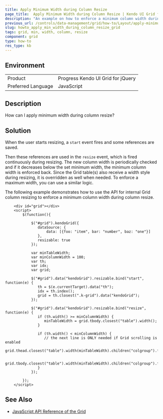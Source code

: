 ```yaml
---
title: Apply Minimum Width during Column Resize
page_title:  Apply Minimum Width during Column Resize | Kendo UI Grid for jQuery
description: "An example on how to enforce a minimum column width during column resizing in the Kendo UI Grid for jQuery."
previous_url: /controls/data-management/grid/how-to/Layout/apply-minimum-width-during-column-resize
slug: howto_apply_min_width_during_column_resize_grid
tags: grid, min, width, column, resize
component: grid
type: how-to
res_type: kb
---
```


## Environment

<table>
 <tr>
  <td>Product</td>
  <td>Progress Kendo UI Grid for jQuery</td>
 </tr>
 <tr>
  <td>Preferred Language</td>
  <td>JavaScript</td>
 </tr>
</table>

## Description

How can I apply minimum width during column resize?

## Solution

When the user starts resizing, a `start` event fires and some references are saved.

Then these references are used in the `resize` event, which is fired continuously during resizing. The new column width is periodically checked and if it decreases below the set minimum width, the minimum column width is enforced back. Since the Grid table(s) also receive a width style during resizing, it is overridden as well when needed. To enforce a maximum width, you can use a similar logic.

The following example demonstrates how to use the API for internal Grid column resizing to enforce a minimum column width during column resize.

```dojo
    <div id="grid"></div>
    <script>
        $(function(){

            $("#grid").kendoGrid({
               dataSource: {
                   data: [{foo: "item", bar: "number", baz: "one"}]
               },
               resizable: true
            });

            var minTableWidth;
            var minColumnWidth = 100;
            var th;
            var idx;
            var grid;

            $("#grid").data("kendoGrid").resizable.bind("start", function(e) {
               th = $(e.currentTarget).data("th");
               idx = th.index();
               grid = th.closest(".k-grid").data("kendoGrid");
            });

            $("#grid").data("kendoGrid").resizable.bind("resize", function(e) {
               if (th.width() >= minColumnWidth) {
                  minTableWidth = grid.tbody.closest("table").width();
               }

               if (th.width() < minColumnWidth) {
                  // the next line is ONLY needed if Grid scrolling is enabled
                  grid.thead.closest("table").width(minTableWidth).children("colgroup").find("col").eq(idx).width(minColumnWidth);

                  grid.tbody.closest("table").width(minTableWidth).children("colgroup").find("col").eq(idx).width(minColumnWidth);
               }
            });

        });
    </script>
```

## See Also

* [JavaScript API Reference of the Grid](/api/javascript/ui/grid)
